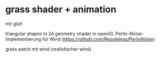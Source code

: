 # grass shader + animation

mit glut!

triangular shapes in 2d
geometry shader in openGL
Perlin-Noise-Implementierung für Wind (https://github.com/Reputeless/PerlinNoise)

grass patch mit wind (realistischer wind)
